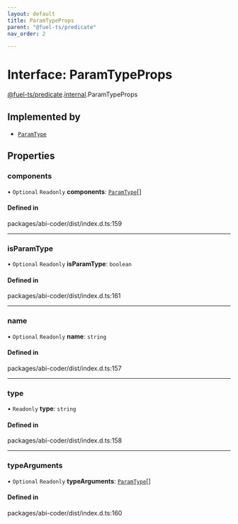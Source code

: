 ```yaml
---
layout: default
title: ParamTypeProps
parent: "@fuel-ts/predicate"
nav_order: 2

---
```


# Interface: ParamTypeProps

[@fuel-ts/predicate](../index.md).[internal](../namespaces/internal.md).ParamTypeProps

## Implemented by

- [`ParamType`](../classes/internal-ParamType.md)

## Properties

### components

• `Optional` `Readonly` **components**: [`ParamType`](../classes/internal-ParamType.md)[]

#### Defined in

packages/abi-coder/dist/index.d.ts:159

___

### isParamType

• `Optional` `Readonly` **isParamType**: `boolean`

#### Defined in

packages/abi-coder/dist/index.d.ts:161

___

### name

• `Optional` `Readonly` **name**: `string`

#### Defined in

packages/abi-coder/dist/index.d.ts:157

___

### type

• `Readonly` **type**: `string`

#### Defined in

packages/abi-coder/dist/index.d.ts:158

___

### typeArguments

• `Optional` `Readonly` **typeArguments**: [`ParamType`](../classes/internal-ParamType.md)[]

#### Defined in

packages/abi-coder/dist/index.d.ts:160
